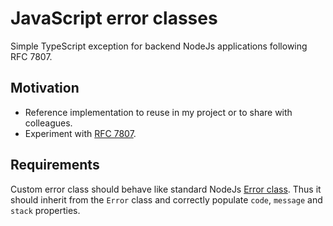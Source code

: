 # JavaScript error classes

Simple TypeScript exception for backend NodeJs applications following RFC 7807.

## Motivation

* Reference implementation to reuse in my project or to share with colleagues.
* Experiment with [RFC 7807](https://datatracker.ietf.org/doc/html/rfc7807).

## Requirements

Custom error class should behave like standard NodeJs [Error class](https://nodejs.org/api/errors.html#errors_class_error).
Thus it should inherit from the `Error` class and correctly populate `code`, `message` and `stack` properties.
